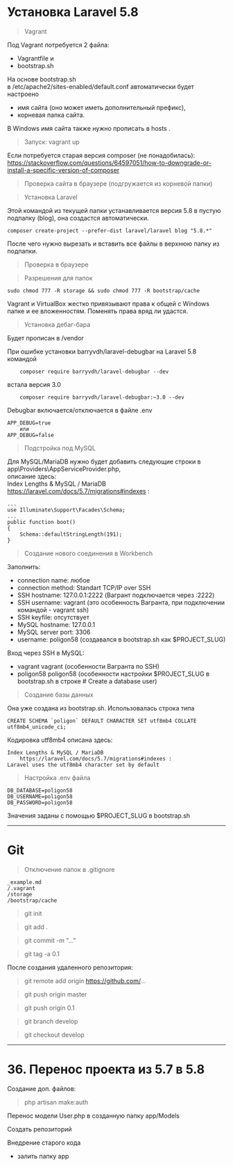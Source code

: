 # Установка Laravel 5.8
> Vagrant

Под Vagrant потребуется 2 файла:
- Vagrantfile и 
- bootstrap.sh 

На основе bootstrap.sh  
в /etc/apache2/sites-enabled/default.conf автоматически будет настроено
- имя сайта (оно может иметь дополнительный префикс),
- корневая папка сайта.

В Windows имя сайта также нужно прописать в hosts .

> Запуск: vagrant up

Если потребуется старая версия composer (не понадобилась):  
https://stackoverflow.com/questions/64597051/how-to-downgrade-or-install-a-specific-version-of-composer

> Проверка сайта в браузере (подгружается из корневой папки)

> Установка Laravel

Этой командой из текущей папки устанавливается версия 5.8 в пустую подпапку (blog), она создастся автоматически.
    
    composer create-project --prefer-dist laravel/laravel blog "5.8.*"

После чего нужно вырезать и вставить все файлы в верхнюю папку из подпапки.

> Проверка в браузере

> Разрешения для папок
    
    sudo chmod 777 -R storage && sudo chmod 777 -R bootstrap/cache

Vagrant и VirtualBox жестко привязывают права к общей с Windows папке и ее вложенностям. Поменять права вряд ли удастся.
> Установка дебаг-бара

Будет прописан в /vendor
    
При ошибке установки barryvdh/laravel-debugbar на Laravel 5.8 командой

        composer require barryvdh/laravel-debugbar --dev 

встала версия 3.0

        composer require barryvdh/laravel-debugbar:~3.0 --dev

 Debugbar включается/отключается в файле .env

    APP_DEBUG=true
        или
    APP_DEBUG=false

> Подстройка под MySQL
 
 Для MySQL/MariaDB нужно будет добавить следующие строки в  
 app\Providers\AppServiceProvider.php,  
    описание здесь:  
    Index Lengths & MySQL / MariaDB
    https://laravel.com/docs/5.7/migrations#indexes :

    
    ...
    use Illuminate\Support\Facades\Schema;
    ...    
    public function boot()
    {
        Schema::defaultStringLength(191);
    }

> Создание нового соединения в Workbench

Заполнить:
- connection name: любое
- connection method: Standart TCP/IP over SSH
- SSH hostname: 127.0.0.1:2222 (Вагрант подключается через :2222)
- SSH username: vagrant (это особенность Вагранта, при подключении командой - vagrant ssh)
- SSH keyfile: отсутствует
- MySQL hostname: 127.0.0.1
- MySQL server port: 3306
- username: poligon58 (создавался в bootstrap.sh как $PROJECT_SLUG)

Вход через SSH в MySQL: 
- vagrant vagrant (особенности Вагранта по SSH)
- poligon58 poligon58 (особенности настройки $PROJECT_SLUG в bootstrap.sh в строке # Create a database user)

> Создание базы данных

Она уже создана из bootstrap.sh. Использовалась строка типа
    
    CREATE SCHEMA `poligon` DEFAULT CHARACTER SET utf8mb4 COLLATE utf8mb4_unicode_ci;
    
Кодировка utf8mb4 описана здесь:

    Index Lengths & MySQL / MariaDB
        https://laravel.com/docs/5.7/migrations#indexes :
    Laravel uses the utf8mb4 character set by default

> Настройка .env файла

    DB_DATABASE=poligon58
    DB_USERNAME=poligon58
    DB_PASSWORD=poligon58

Значения заданы с помощью $PROJECT_SLUG в bootstrap.sh
<hr>

# Git

> Отключение папок в .gitignore

    _example.md
    /.vagrant
    /storage
    /bootstrap/cache

> git init

> git add .

> git commit -m "..."

> git tag -a 0.1

После создания удаленного репозитория:

> git remote add origin https://github.com/...

> git push origin master

> git push origin 0.1

> git branch develop

> git checkout develop

---

# 36. Перенос проекта из 5.7 в 5.8

Создание доп. файлов:
> php artisan make:auth

Перенос модели User.php в созданную папку app/Models

Создать репозиторий

Внедрение старого кода
- залить папку app













